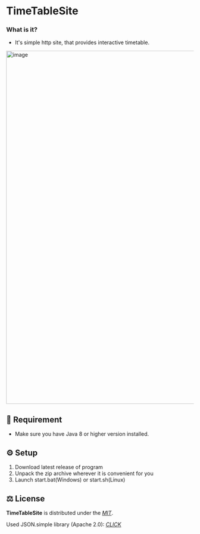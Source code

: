# TimeTableSite

### What is it?
* It's simple http site, that provides interactive timetable.
<img width="948" alt="image" src="https://github.com/Electronprod/RemoteControl_Server/assets/80621922/f90f120b-6263-427b-9cdd-1b9f58695c17">

## 📙 Requirement
* Make sure you have Java 8 or higher version installed.

## ⚙️ Setup
1. Download latest release of program
2. Unpack the zip archive wherever it is convenient for you
3. Launch start.bat(Windows) or start.sh(Linux)

## ⚖️ License
**TimeTableSite** is distributed under the *[MIT](https://opensource.org/licenses/MIT)*.

Used JSON.simple library (Apache 2.0): *[CLICK](https://github.com/fangyidong/json-simple?tab=Apache-2.0-1-ov-file)*
